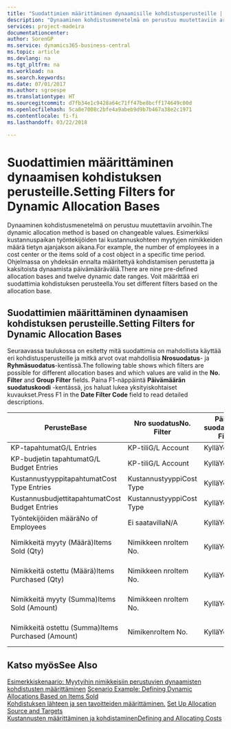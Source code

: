 ```yaml
---
title: "Suodattimien määrittäminen dynaamisille kohdistusperusteille | Microsoft Docs"
description: "Dynaaminen kohdistusmenetelmä on perustuu muutettaviin arvoihin. Esimerkiksi kustannuspaikan työntekijöiden tai kustannuskohteen myytyjen nimikkeiden määrä tietyn ajanjakson aikana. Ohjelmassa on yhdeksän ennalta määritettyä kohdistamisen perustetta ja kaksitoista dynaamista päivämääräväliä. Voit määrittää eri suodattimia kohdistuksen perusteella."
services: project-madeira
documentationcenter: 
author: SorenGP
ms.service: dynamics365-business-central
ms.topic: article
ms.devlang: na
ms.tgt_pltfrm: na
ms.workload: na
ms.search.keywords: 
ms.date: 07/01/2017
ms.author: sgroespe
ms.translationtype: HT
ms.sourcegitcommit: d7fb34e1c9428a64c71ff47be8bcff174649c00d
ms.openlocfilehash: 5ca8e7008c2bfe4a9abeb9d9b7b467a38e2c1971
ms.contentlocale: fi-fi
ms.lasthandoff: 03/22/2018

---
```

# <a name="setting-filters-for-dynamic-allocation-bases"></a><span data-ttu-id="82860-106">Suodattimien määrittäminen dynaamisen kohdistuksen perusteille.</span><span class="sxs-lookup"><span data-stu-id="82860-106">Setting Filters for Dynamic Allocation Bases</span></span>
<span data-ttu-id="82860-107">Dynaaminen kohdistusmenetelmä on perustuu muutettaviin arvoihin.</span><span class="sxs-lookup"><span data-stu-id="82860-107">The dynamic allocation method is based on changeable values.</span></span> <span data-ttu-id="82860-108">Esimerkiksi kustannuspaikan työntekijöiden tai kustannuskohteen myytyjen nimikkeiden määrä tietyn ajanjakson aikana.</span><span class="sxs-lookup"><span data-stu-id="82860-108">For example, the number of employees in a cost center or the items sold of a cost object in a specific time period.</span></span> <span data-ttu-id="82860-109">Ohjelmassa on yhdeksän ennalta määritettyä kohdistamisen perustetta ja kaksitoista dynaamista päivämääräväliä.</span><span class="sxs-lookup"><span data-stu-id="82860-109">There are nine pre-defined allocation bases and twelve dynamic date ranges.</span></span> <span data-ttu-id="82860-110">Voit määrittää eri suodattimia kohdistuksen perusteella.</span><span class="sxs-lookup"><span data-stu-id="82860-110">You set different filters based on the allocation base.</span></span>  

## <a name="setting-filters-for-dynamic-allocation-bases"></a><span data-ttu-id="82860-111">Suodattimien määrittäminen dynaamisen kohdistuksen perusteille.</span><span class="sxs-lookup"><span data-stu-id="82860-111">Setting Filters for Dynamic Allocation Bases</span></span>  
 <span data-ttu-id="82860-112">Seuraavassa taulukossa on esitetty mitä suodattimia on mahdollista käyttää eri kohdistusperusteille ja mitkä arvot ovat mahdollisia **Nrosuodatus**- ja **Ryhmäsuodatus**-kentissä.</span><span class="sxs-lookup"><span data-stu-id="82860-112">The following table shows which filters are possible for different allocation bases and which values are valid in the **No. Filter** and **Group Filter** fields.</span></span> <span data-ttu-id="82860-113">Paina F1-näppäintä **Päivämäärän suodatuskoodi** -kentässä, jos haluat lukea yksityiskohtaiset kuvaukset.</span><span class="sxs-lookup"><span data-stu-id="82860-113">Press F1 in the **Date Filter Code** field to read detailed descriptions.</span></span>  

|<span data-ttu-id="82860-114">**Peruste**</span><span class="sxs-lookup"><span data-stu-id="82860-114">**Base**</span></span>|<span data-ttu-id="82860-115">**Nro suodatus**</span><span class="sxs-lookup"><span data-stu-id="82860-115">**No. Filter**</span></span>|<span data-ttu-id="82860-116">**Päivämäärän suodatuskoodi**</span><span class="sxs-lookup"><span data-stu-id="82860-116">**Date Filter Code**</span></span>|<span data-ttu-id="82860-117">**Kustannuspaikkasuodatus**</span><span class="sxs-lookup"><span data-stu-id="82860-117">**Cost Center Filter**</span></span>|<span data-ttu-id="82860-118">**Kustannuskohdesuodatus**</span><span class="sxs-lookup"><span data-stu-id="82860-118">**Cost Object Filter**</span></span>|<span data-ttu-id="82860-119">**Ryhmäsuodatus**</span><span class="sxs-lookup"><span data-stu-id="82860-119">**Group Filter**</span></span>|  
|--------------|----------------------------------------|----------------------------------------------|------------------------------------------------|------------------------------------------------|------------------------------------------|  
|<span data-ttu-id="82860-120">KP-tapahtumat</span><span class="sxs-lookup"><span data-stu-id="82860-120">G/L Entries</span></span>|<span data-ttu-id="82860-121">KP-tili</span><span class="sxs-lookup"><span data-stu-id="82860-121">G/L Account</span></span>|<span data-ttu-id="82860-122">Kyllä</span><span class="sxs-lookup"><span data-stu-id="82860-122">Yes</span></span>|<span data-ttu-id="82860-123">Kyllä</span><span class="sxs-lookup"><span data-stu-id="82860-123">Yes</span></span>|<span data-ttu-id="82860-124">Kyllä</span><span class="sxs-lookup"><span data-stu-id="82860-124">Yes</span></span>|<span data-ttu-id="82860-125">Ei saatavilla</span><span class="sxs-lookup"><span data-stu-id="82860-125">N/A</span></span>|  
|<span data-ttu-id="82860-126">KP-budjetin tapahtumat</span><span class="sxs-lookup"><span data-stu-id="82860-126">G/L Budget Entries</span></span>|<span data-ttu-id="82860-127">KP-tili</span><span class="sxs-lookup"><span data-stu-id="82860-127">G/L Account</span></span>|<span data-ttu-id="82860-128">Kyllä</span><span class="sxs-lookup"><span data-stu-id="82860-128">Yes</span></span>|<span data-ttu-id="82860-129">Kyllä</span><span class="sxs-lookup"><span data-stu-id="82860-129">Yes</span></span>|<span data-ttu-id="82860-130">Kyllä</span><span class="sxs-lookup"><span data-stu-id="82860-130">Yes</span></span>|<span data-ttu-id="82860-131">KP-budjetin nimi</span><span class="sxs-lookup"><span data-stu-id="82860-131">G/L Budget Name</span></span>|  
|<span data-ttu-id="82860-132">Kustannustyyppitapahtumat</span><span class="sxs-lookup"><span data-stu-id="82860-132">Cost Type Entries</span></span>|<span data-ttu-id="82860-133">Kustannustyyppi</span><span class="sxs-lookup"><span data-stu-id="82860-133">Cost Type</span></span>|<span data-ttu-id="82860-134">Kyllä</span><span class="sxs-lookup"><span data-stu-id="82860-134">Yes</span></span>|<span data-ttu-id="82860-135">Kyllä</span><span class="sxs-lookup"><span data-stu-id="82860-135">Yes</span></span>|<span data-ttu-id="82860-136">Kyllä</span><span class="sxs-lookup"><span data-stu-id="82860-136">Yes</span></span>|<span data-ttu-id="82860-137">Ei saatavilla</span><span class="sxs-lookup"><span data-stu-id="82860-137">N/A</span></span>|  
|<span data-ttu-id="82860-138">Kustannusbudjettitapahtumat</span><span class="sxs-lookup"><span data-stu-id="82860-138">Cost Budget Entries</span></span>|<span data-ttu-id="82860-139">Kustannustyyppi</span><span class="sxs-lookup"><span data-stu-id="82860-139">Cost Type</span></span>|<span data-ttu-id="82860-140">Kyllä</span><span class="sxs-lookup"><span data-stu-id="82860-140">Yes</span></span>|<span data-ttu-id="82860-141">Kyllä</span><span class="sxs-lookup"><span data-stu-id="82860-141">Yes</span></span>|<span data-ttu-id="82860-142">Kyllä</span><span class="sxs-lookup"><span data-stu-id="82860-142">Yes</span></span>|<span data-ttu-id="82860-143">Budjetin nimi</span><span class="sxs-lookup"><span data-stu-id="82860-143">Budget Name</span></span>|  
|<span data-ttu-id="82860-144">Työntekijöiden määrä</span><span class="sxs-lookup"><span data-stu-id="82860-144">No of Employees</span></span>|<span data-ttu-id="82860-145">Ei saatavilla</span><span class="sxs-lookup"><span data-stu-id="82860-145">N/A</span></span>|<span data-ttu-id="82860-146">Kyllä</span><span class="sxs-lookup"><span data-stu-id="82860-146">Yes</span></span>|<span data-ttu-id="82860-147">Kyllä</span><span class="sxs-lookup"><span data-stu-id="82860-147">Yes</span></span>|<span data-ttu-id="82860-148">Kyllä</span><span class="sxs-lookup"><span data-stu-id="82860-148">Yes</span></span>|<span data-ttu-id="82860-149">Ei saatavilla</span><span class="sxs-lookup"><span data-stu-id="82860-149">N/A</span></span>|  
|<span data-ttu-id="82860-150">Nimikkeitä myyty (Määrä)</span><span class="sxs-lookup"><span data-stu-id="82860-150">Items Sold (Qty)</span></span>|<span data-ttu-id="82860-151">Nimikkeen nro</span><span class="sxs-lookup"><span data-stu-id="82860-151">Item No.</span></span>|<span data-ttu-id="82860-152">Kyllä</span><span class="sxs-lookup"><span data-stu-id="82860-152">Yes</span></span>|<span data-ttu-id="82860-153">Kyllä</span><span class="sxs-lookup"><span data-stu-id="82860-153">Yes</span></span>|<span data-ttu-id="82860-154">Kyllä</span><span class="sxs-lookup"><span data-stu-id="82860-154">Yes</span></span>|<span data-ttu-id="82860-155">Varaston kirjausryhmä</span><span class="sxs-lookup"><span data-stu-id="82860-155">Inventory Posting Group</span></span>|  
|<span data-ttu-id="82860-156">Nimikkeitä ostettu (Määrä)</span><span class="sxs-lookup"><span data-stu-id="82860-156">Items Purchased (Qty)</span></span>|<span data-ttu-id="82860-157">Nimikkeen nro</span><span class="sxs-lookup"><span data-stu-id="82860-157">Item No.</span></span>|<span data-ttu-id="82860-158">Kyllä</span><span class="sxs-lookup"><span data-stu-id="82860-158">Yes</span></span>|<span data-ttu-id="82860-159">Kyllä</span><span class="sxs-lookup"><span data-stu-id="82860-159">Yes</span></span>|<span data-ttu-id="82860-160">Kyllä</span><span class="sxs-lookup"><span data-stu-id="82860-160">Yes</span></span>|<span data-ttu-id="82860-161">Varaston kirjausryhmä</span><span class="sxs-lookup"><span data-stu-id="82860-161">Inventory Posting Group</span></span>|  
|<span data-ttu-id="82860-162">Nimikkeitä myyty (Summa)</span><span class="sxs-lookup"><span data-stu-id="82860-162">Items Sold (Amount)</span></span>|<span data-ttu-id="82860-163">Nimikkeen nro</span><span class="sxs-lookup"><span data-stu-id="82860-163">Item No.</span></span>|<span data-ttu-id="82860-164">Kyllä</span><span class="sxs-lookup"><span data-stu-id="82860-164">Yes</span></span>|<span data-ttu-id="82860-165">Kyllä</span><span class="sxs-lookup"><span data-stu-id="82860-165">Yes</span></span>|<span data-ttu-id="82860-166">Kyllä</span><span class="sxs-lookup"><span data-stu-id="82860-166">Yes</span></span>|<span data-ttu-id="82860-167">Varaston kirjausryhmä</span><span class="sxs-lookup"><span data-stu-id="82860-167">Inventory Posting Group</span></span>|  
|<span data-ttu-id="82860-168">Nimikkeitä ostettu (Summa)</span><span class="sxs-lookup"><span data-stu-id="82860-168">Items Purchased (Amount)</span></span>|<span data-ttu-id="82860-169">Nimikenro</span><span class="sxs-lookup"><span data-stu-id="82860-169">Item No.</span></span>|<span data-ttu-id="82860-170">Kyllä</span><span class="sxs-lookup"><span data-stu-id="82860-170">Yes</span></span>|<span data-ttu-id="82860-171">Kyllä</span><span class="sxs-lookup"><span data-stu-id="82860-171">Yes</span></span>|<span data-ttu-id="82860-172">Kyllä</span><span class="sxs-lookup"><span data-stu-id="82860-172">Yes</span></span>|<span data-ttu-id="82860-173">Varaston kirjausryhmä</span><span class="sxs-lookup"><span data-stu-id="82860-173">Inventory Posting Group</span></span>|  

## <a name="see-also"></a><span data-ttu-id="82860-174">Katso myös</span><span class="sxs-lookup"><span data-stu-id="82860-174">See Also</span></span>  
 <span data-ttu-id="82860-175">[Esimerkkiskenaario: Myytyihin nimikkeisiin perustuvien dynaamisten kohdistusten määrittäminen](finance-scenario-example-defining-dynamic-allocations-based-on-items-sold.md) </span><span class="sxs-lookup"><span data-stu-id="82860-175">[Scenario Example: Defining Dynamic Allocations Based on Items Sold](finance-scenario-example-defining-dynamic-allocations-based-on-items-sold.md) </span></span>  
 <span data-ttu-id="82860-176">[Kohdistuksen lähteen ja sen tavoitteiden määrittäminen.](finance-how-to-set-up-allocation-source-and-targets.md) </span><span class="sxs-lookup"><span data-stu-id="82860-176">[Set Up Allocation Source and Targets](finance-how-to-set-up-allocation-source-and-targets.md) </span></span>  
 [<span data-ttu-id="82860-177">Kustannusten määrittäminen ja kohdistaminen</span><span class="sxs-lookup"><span data-stu-id="82860-177">Defining and Allocating Costs</span></span>](finance-define-and-allocate-costs.md)


